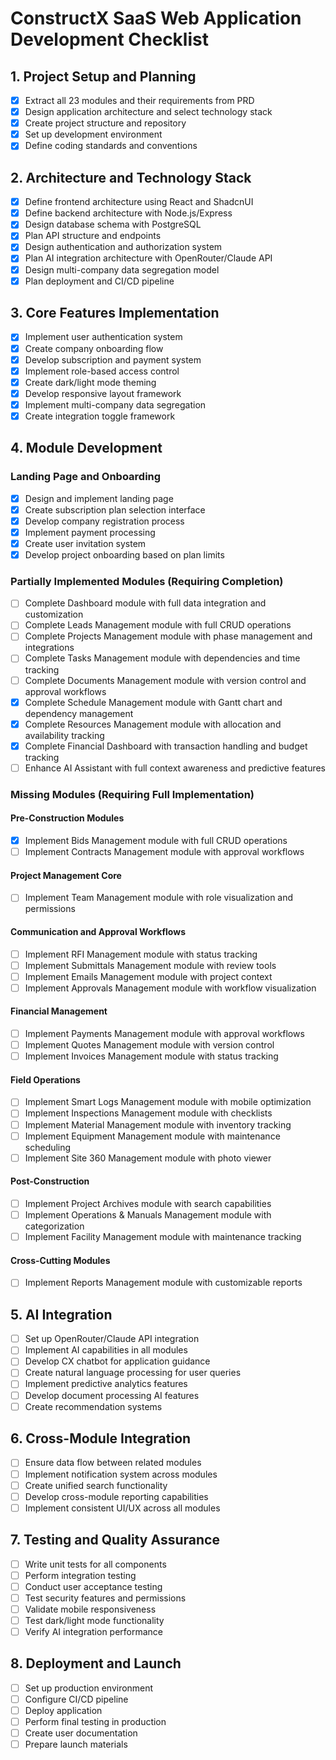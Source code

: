 # ConstructX SaaS Web Application Development Checklist

## 1. Project Setup and Planning
- [x] Extract all 23 modules and their requirements from PRD
- [x] Design application architecture and select technology stack
- [x] Create project structure and repository
- [x] Set up development environment
- [x] Define coding standards and conventions

## 2. Architecture and Technology Stack
- [x] Define frontend architecture using React and ShadcnUI
- [x] Define backend architecture with Node.js/Express
- [x] Design database schema with PostgreSQL
- [x] Plan API structure and endpoints
- [x] Design authentication and authorization system
- [x] Plan AI integration architecture with OpenRouter/Claude API
- [x] Design multi-company data segregation model
- [x] Plan deployment and CI/CD pipeline

## 3. Core Features Implementation
- [x] Implement user authentication system
- [x] Create company onboarding flow
- [x] Develop subscription and payment system
- [x] Implement role-based access control
- [x] Create dark/light mode theming
- [x] Develop responsive layout framework
- [x] Implement multi-company data segregation
- [x] Create integration toggle framework

## 4. Module Development
### Landing Page and Onboarding
- [x] Design and implement landing page
- [x] Create subscription plan selection interface
- [x] Develop company registration process
- [x] Implement payment processing
- [x] Create user invitation system
- [x] Develop project onboarding based on plan limits

### Partially Implemented Modules (Requiring Completion)
- [ ] Complete Dashboard module with full data integration and customization
- [ ] Complete Leads Management module with full CRUD operations
- [ ] Complete Projects Management module with phase management and integrations
- [ ] Complete Tasks Management module with dependencies and time tracking
- [ ] Complete Documents Management module with version control and approval workflows
- [x] Complete Schedule Management module with Gantt chart and dependency management
- [x] Complete Resources Management module with allocation and availability tracking
- [x] Complete Financial Dashboard with transaction handling and budget tracking
- [ ] Enhance AI Assistant with full context awareness and predictive features

### Missing Modules (Requiring Full Implementation)
#### Pre-Construction Modules
- [x] Implement Bids Management module with full CRUD operations
- [ ] Implement Contracts Management module with approval workflows

#### Project Management Core
- [ ] Implement Team Management module with role visualization and permissions

#### Communication and Approval Workflows
- [ ] Implement RFI Management module with status tracking
- [ ] Implement Submittals Management module with review tools
- [ ] Implement Emails Management module with project context
- [ ] Implement Approvals Management module with workflow visualization

#### Financial Management
- [ ] Implement Payments Management module with approval workflows
- [ ] Implement Quotes Management module with version control
- [ ] Implement Invoices Management module with status tracking

#### Field Operations
- [ ] Implement Smart Logs Management module with mobile optimization
- [ ] Implement Inspections Management module with checklists
- [ ] Implement Material Management module with inventory tracking
- [ ] Implement Equipment Management module with maintenance scheduling
- [ ] Implement Site 360 Management module with photo viewer

#### Post-Construction
- [ ] Implement Project Archives module with search capabilities
- [ ] Implement Operations & Manuals Management module with categorization
- [ ] Implement Facility Management module with maintenance tracking

#### Cross-Cutting Modules
- [ ] Implement Reports Management module with customizable reports

## 5. AI Integration
- [ ] Set up OpenRouter/Claude API integration
- [ ] Implement AI capabilities in all modules
- [ ] Develop CX chatbot for application guidance
- [ ] Create natural language processing for user queries
- [ ] Implement predictive analytics features
- [ ] Develop document processing AI features
- [ ] Create recommendation systems

## 6. Cross-Module Integration
- [ ] Ensure data flow between related modules
- [ ] Implement notification system across modules
- [ ] Create unified search functionality
- [ ] Develop cross-module reporting capabilities
- [ ] Implement consistent UI/UX across all modules

## 7. Testing and Quality Assurance
- [ ] Write unit tests for all components
- [ ] Perform integration testing
- [ ] Conduct user acceptance testing
- [ ] Test security features and permissions
- [ ] Validate mobile responsiveness
- [ ] Test dark/light mode functionality
- [ ] Verify AI integration performance

## 8. Deployment and Launch
- [ ] Set up production environment
- [ ] Configure CI/CD pipeline
- [ ] Deploy application
- [ ] Perform final testing in production
- [ ] Create user documentation
- [ ] Prepare launch materials

